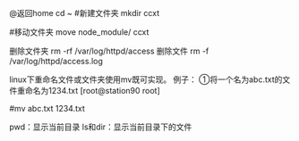 
@返回home 
  cd ~
#新建文件夹
mkdir ccxt

#移动文件夹
move node_module/   ccxt

删除文件夹
rm -rf /var/log/httpd/access
删除文件
rm -f /var/log/httpd/access.log

linux下重命名文件或文件夹使用mv既可实现。
例子：
①将一个名为abc.txt的文件重命名为1234.txt
[root@station90 root]

#mv abc.txt 1234.txt



pwd：显示当前目录
ls和dir：显示当前目录下的文件
